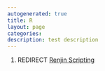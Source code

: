 ```yaml
---
autogenerated: true
title: R
layout: page
categories: 
description: test description
---
```


1.  REDIRECT [Renjin Scripting](Renjin_Scripting)
